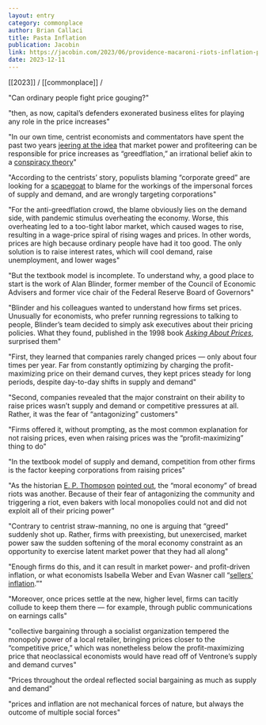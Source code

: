 ```yaml
---
layout: entry
category: commonplace
author: Brian Callaci
title: Pasta Inflation
publication: Jacobin
link: https://jacobin.com/2023/06/providence-macaroni-riots-inflation-profiteering-moral-economy-protest/
date: 2023-12-11
---
```


[[2023]] / [[commonplace]] / 

"Can ordinary people fight price gouging?"

"then, as now, capital’s defenders exonerated business elites for playing any role in the price increases"

"In our own time, centrist economists and commentators have spent the past two years [jeering at the idea](https://jacobin.com/2023/05/inflation-corporate-greed-mainstream-media-pundits) that market power and profiteering can be responsible for price increases as “greedflation,” an irrational belief akin to a [conspiracy theory](https://www.washingtonpost.com/opinions/2022/05/12/democratic-conspiracy-theory-on-inflation-makes-things-worse/)"

"According to the centrists’ story, populists blaming “corporate greed” are looking for a [scapegoat](https://www.detroitnews.com/story/business/2022/06/26/inlfation-price-gouging-greedflation/50419747/) to blame for the workings of the impersonal forces of supply and demand, and are wrongly targeting corporations"

"For the anti-greedflation crowd, the blame obviously lies on the demand side, with pandemic stimulus overheating the economy. Worse, this overheating led to a too-tight labor market, which caused wages to rise, resulting in a wage-price spiral of rising wages and prices. In other words, prices are high because ordinary people have had it too good. The only solution is to raise interest rates, which will cool demand, raise unemployment, and lower wages"

"But the textbook model is incomplete. To understand why, a good place to start is the work of Alan Blinder, former member of the Council of Economic Advisers and former vice chair of the Federal Reserve Board of Governors"

"Blinder and his colleagues wanted to understand how firms set prices. Unusually for economists, who prefer running regressions to talking to people, Blinder’s team decided to simply ask executives about their pricing policies. What they found, published in the 1998 book [*Asking About Prices*](https://www.russellsage.org/publications/asking-about-prices), surprised them"

"First, they learned that companies rarely changed prices — only about four times per year. Far from constantly optimizing by charging the profit-maximizing price on their demand curves, they kept prices steady for long periods, despite day-to-day shifts in supply and demand"

"Second, companies revealed that the major constraint on their ability to raise prices wasn’t supply and demand or competitive pressures at all. Rather, it was the fear of “antagonizing” customers"

"Firms offered it, without prompting, as the most common explanation for not raising prices, even when raising prices was the “profit-maximizing” thing to do"

"In the textbook model of supply and demand, competition from other firms is the factor keeping corporations from raising prices"

"As the historian [E. P. Thompson](https://jacobin.com/2015/07/making-english-working-class-luddites-romanticism) [pointed out](https://libcom.org/article/moral-economy-english-crowd-eighteenth-century-e-p-thompson), the “moral economy” of bread riots was another. Because of their fear of antagonizing the community and triggering a riot, even bakers with local monopolies could not and did not exploit all of their pricing power"

"Contrary to centrist straw-manning, no one is arguing that “greed” suddenly shot up. Rather, firms with preexisting, but unexercised, market power saw the sudden softening of the moral economy constraint as an opportunity to exercise latent market power that they had all along"

"Enough firms do this, and it can result in market power- and profit-driven inflation, or what economists Isabella Weber and Evan Wasner call “[sellers’ inflation](https://peri.umass.edu/publication/item/1701-sellers-inflation-profits-and-conflict-why-can-large-firms-hike-prices-in-an-emergency).”"

"Moreover, once prices settle at the new, higher level, firms can tacitly collude to keep them there — for example, through public communications on earnings calls"

"collective bargaining through a socialist organization tempered the monopoly power of a local retailer, bringing prices closer to the “competitive price,” which was nonetheless below the profit-maximizing price that neoclassical economists would have read off of Ventrone’s supply and demand curves"

"Prices throughout the ordeal reflected social bargaining as much as supply and demand"

"prices and inflation are not mechanical forces of nature, but always the outcome of multiple social forces"

